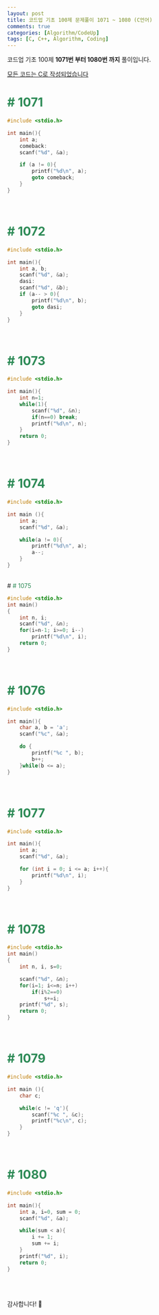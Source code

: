 ```yaml
---
layout: post
title: 코드업 기초 100제 문제풀이 1071 ~ 1080 (C언어)
comments: true
categories: [Algorithm/CodeUp]
tags: [C, C++, Algorithm, Coding]
---
```


코드업 기초 100제 **1071번 부터 1080번 까지** 풀이입니다.


<u>모든 코드는 C로 작성되었습니다</u>
<br>

# <span style="color:SeaGreen"> # 1071 </span>

``` c
#include <stdio.h>

int main(){
    int a;
    comeback:
    scanf("%d", &a);

    if (a != 0){
        printf("%d\n", a);
        goto comeback;
    }
}
```
<br>

# <span style="color:SeaGreen"> # 1072 </span>

``` c
#include <stdio.h>

int main(){
    int a, b;
    scanf("%d", &a);
    dasi:
    scanf("%d", &b);
    if (a-- > 0){
        printf("%d\n", b);
        goto dasi;
    }
}
```

<br>


# <span style="color:SeaGreen"> # 1073 </span>

```c
#include <stdio.h>

int main(){
    int n=1;
    while(1){
        scanf("%d", &n);
        if(n==0) break;
        printf("%d\n", n);
    }
    return 0;
}

```
<br>

# <span style="color:SeaGreen"> # 1074 </span>

```c
#include <stdio.h>

int main (){
    int a;
    scanf("%d", &a);

    while(a != 0){
        printf("%d\n", a);
        a--;
    }
}

```
<br>
# <span style="color:SeaGreen"> # 1075 </span>

```c
#include <stdio.h>
int main()
{
    int n, i;
    scanf("%d", &n);
    for(i=n-1; i>=0; i--)
    	printf("%d\n", i);
    return 0;
}
```
<br>

# <span style="color:SeaGreen"> # 1076 </span>

```c
#include <stdio.h>

int main(){
    char a, b = 'a';
    scanf("%c", &a);

    do {
        printf("%c ", b);
        b++;
    }while(b <= a);
}
```
<br>

# <span style="color:SeaGreen"> # 1077 </span>

```c
#include <stdio.h>

int main(){
    int a;
    scanf("%d", &a);

    for (int i = 0; i <= a; i++){
        printf("%d\n", i);
    }
}
```
<br>

# <span style="color:SeaGreen"> # 1078 </span>

```c
#include <stdio.h>
int main()
{
    int n, i, s=0;

    scanf("%d", &n);
    for(i=1; i<=n; i++)
        if(i%2==0)
        	s+=i;
    printf("%d", s);
    return 0;
}
```
<br>

# <span style="color:SeaGreen"> # 1079 </span>

```c
#include <stdio.h>

int main (){
    char c;

    while(c != 'q'){
        scanf("%c ", &c);
        printf("%c\n", c);
    }
}
```
<br>


# <span style="color:SeaGreen"> # 1080 </span>

```c
#include <stdio.h>

int main(){
    int a, i=0, sum = 0;
    scanf("%d", &a);

    while(sum < a){
        i += 1;
        sum += i;
    }
    printf("%d", i);
    return 0;
}
```
<br><br>

감사합니다! 🙂
